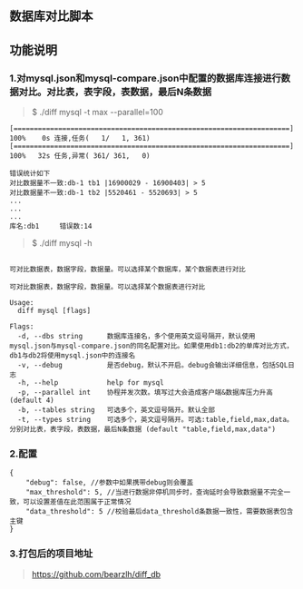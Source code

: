 ## 数据库对比脚本

## 功能说明

### 1.对mysql.json和mysql-compare.json中配置的数据库连接进行数据对比。对比表，表字段，表数据，最后N条数据

>$ ./diff mysql -t max --parallel=100
```                                                                    
[====================================================================] 100%    0s 连接,任务(   1/   1, 361)
[====================================================================] 100%   32s 任务,异常( 361/ 361,   0)

错误统计如下
对比数据量不一致:db-1 tb1 |16900029 - 16900403| > 5
对比数据量不一致:db-1 tb2 |5520461 - 5520693| > 5
...
...
...
库名:db1     错误数:14
```

>$ ./diff mysql -h
```

可对比数据表，数据字段，数据量。可以选择某个数据库，某个数据表进行对比

可对比数据表，数据字段，数据量。可以选择某个数据表进行对比

Usage:
  diff mysql [flags]

Flags:
  -d, --dbs string      数据库连接名，多个使用英文逗号隔开，默认使用mysql.json与mysql-compare.json的同名配置对比。如果使用db1:db2的单库对比方式，db1与db2将使用mysql.json中的连接名
  -v, --debug           是否debug，默认不开启。debug会输出详细信息，包括SQL日志
  -h, --help            help for mysql
  -p, --parallel int    协程并发次数。填写过大会造成客户端&数据库压力升高 (default 4)
  -b, --tables string   可选多个，英文逗号隔开。默认全部
  -t, --types string    可选多个，英文逗号隔开。可选:table,field,max,data。分别对比表，表字段，表数据，最后N条数据 (default "table,field,max,data")
```


### 2.配置
```
{
    "debug": false, //参数中如果携带debug则会覆盖
    "max_threshold": 5, //当进行数据非停机同步时，查询延时会导致数据量不完全一致，可以设置差值在此范围属于正常情况
    "data_threshold": 5 //校验最后data_threshold条数据一致性，需要数据表包含主键
}
```

### 3.打包后的项目地址
> https://github.com/bearzlh/diff_db